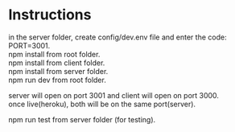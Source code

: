 # Instructions
in the server folder, create config/dev.env file and enter the code: PORT=3001.  
npm install from root folder.  
npm install from client folder.  
npm install from server folder.  
npm run dev from root folder.  
  
server will open on port 3001 and client will open on port 3000.  
once live(heroku), both will be on the same port(server).  
  
npm run test from server folder (for testing).  
